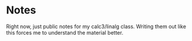 # Notes
Right now, just public notes for my calc3/linalg class. Writing them out like this forces me to understand the material better.
